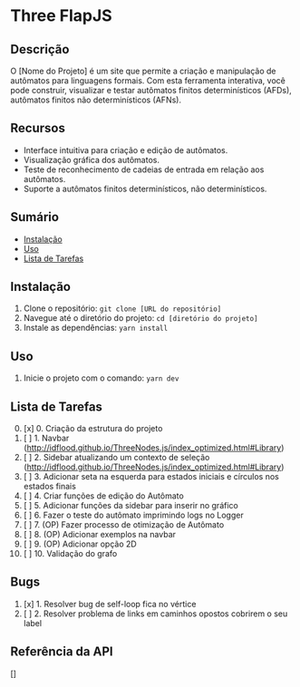# Three FlapJS

## Descrição

O [Nome do Projeto] é um site que permite a criação e manipulação de autômatos para linguagens formais. Com esta ferramenta interativa, você pode construir, visualizar e testar autômatos finitos determinísticos (AFDs), autômatos finitos não determinísticos (AFNs).

## Recursos

- Interface intuitiva para criação e edição de autômatos.
- Visualização gráfica dos autômatos.
- Teste de reconhecimento de cadeias de entrada em relação aos autômatos.
- Suporte a autômatos finitos determinísticos, não determinísticos.

## Sumário

- [Instalação](#instalação)
- [Uso](#uso)
- [Lista de Tarefas](#lista-de-tarefas)

## Instalação

1. Clone o repositório: `git clone [URL do repositório]`
2. Navegue até o diretório do projeto: `cd [diretório do projeto]`
3. Instale as dependências: `yarn install`

## Uso

1. Inicie o projeto com o comando: `yarn dev`

## Lista de Tarefas

0. [x] 0. Criação da estrutura do projeto
1. [ ] 1. Navbar (http://idflood.github.io/ThreeNodes.js/index_optimized.html#Library)
2. [ ] 2. Sidebar atualizando um contexto de seleção (http://idflood.github.io/ThreeNodes.js/index_optimized.html#Library)
3. [ ] 3. Adicionar seta na esquerda para estados iniciais e círculos nos estados finais
4. [ ] 4. Criar funções de edição do Autômato
5. [ ] 5. Adicionar funções da sidebar para inserir no gráfico
6. [ ] 6. Fazer o teste do autômato imprimindo logs no Logger
7. [ ] 7. (OP) Fazer processo de otimização de Autômato
8. [ ] 8. (OP) Adicionar exemplos na navbar
9. [ ] 9. (OP) Adicionar opção 2D
10. [ ] 10. Validação do grafo

## Bugs

1. [x] 1. Resolver bug de self-loop fica no vértice
2. [ ] 2. Resolver problema de links em caminhos opostos cobrirem o seu label

## Referência da API

[]
